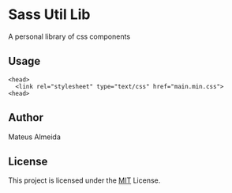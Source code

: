 # Sass Util Lib

A personal library of css components

## Usage

```
<head>
  <link rel="stylesheet" type="text/css" href="main.min.css">
<head>
```

## Author

Mateus Almeida

## License

This project is licensed under the [MIT](https://github.com/imsouza/sass-util-lib/blob/master/LICENSE) License.